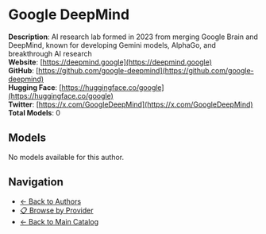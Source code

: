 # Google DeepMind

**Description**: AI research lab formed in 2023 from merging Google Brain and DeepMind, known for developing Gemini models, AlphaGo, and breakthrough AI research  
**Website**: [https://deepmind.google](https://deepmind.google)  
**GitHub**: [https://github.com/google-deepmind](https://github.com/google-deepmind)  
**Hugging Face**: [https://huggingface.co/google](https://huggingface.co/google)  
**Twitter**: [https://x.com/GoogleDeepMind](https://x.com/GoogleDeepMind)  
**Total Models**: 0

## Models

No models available for this author.

## Navigation

- [← Back to Authors](../README.md)
- [📋 Browse by Provider](../../providers/README.md)
- [← Back to Main Catalog](../../README.md)
